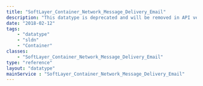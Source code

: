 ```yaml
---
title: "SoftLayer_Container_Network_Message_Delivery_Email"
description: "This datatype is deprecated and will be removed in API version 3.2."
date: "2018-02-12"
tags:
    - "datatype"
    - "sldn"
    - "Container"
classes:
    - "SoftLayer_Container_Network_Message_Delivery_Email"
type: "reference"
layout: "datatype"
mainService : "SoftLayer_Container_Network_Message_Delivery_Email"
---
```

